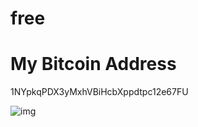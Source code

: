 free
====

My Bitcoin Address
===
1NYpkqPDX3yMxhVBiHcbXppdtpc12e67FU

![img](/1.png "1NYpkqPDX3yMxhVBiHcbXppdtpc12e67FU")

